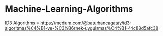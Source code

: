 # Machine-Learning-Algorithms
ID3 Algorithms = https://medium.com/@baturhancagatay/id3-algoritmas%C4%B1-ve-%C3%B6rnek-uygulamas%C4%B1-44c88d5afc38

